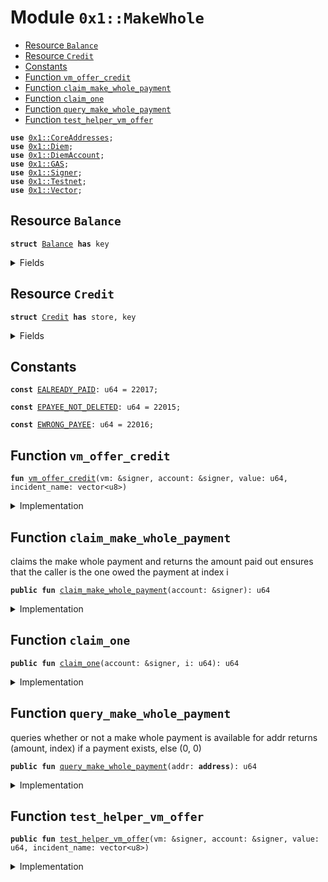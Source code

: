 
<a name="0x1_MakeWhole"></a>

# Module `0x1::MakeWhole`



-  [Resource `Balance`](#0x1_MakeWhole_Balance)
-  [Resource `Credit`](#0x1_MakeWhole_Credit)
-  [Constants](#@Constants_0)
-  [Function `vm_offer_credit`](#0x1_MakeWhole_vm_offer_credit)
-  [Function `claim_make_whole_payment`](#0x1_MakeWhole_claim_make_whole_payment)
-  [Function `claim_one`](#0x1_MakeWhole_claim_one)
-  [Function `query_make_whole_payment`](#0x1_MakeWhole_query_make_whole_payment)
-  [Function `test_helper_vm_offer`](#0x1_MakeWhole_test_helper_vm_offer)


<pre><code><b>use</b> <a href="CoreAddresses.md#0x1_CoreAddresses">0x1::CoreAddresses</a>;
<b>use</b> <a href="Diem.md#0x1_Diem">0x1::Diem</a>;
<b>use</b> <a href="DiemAccount.md#0x1_DiemAccount">0x1::DiemAccount</a>;
<b>use</b> <a href="GAS.md#0x1_GAS">0x1::GAS</a>;
<b>use</b> <a href="../../../../../../../DPN/releases/artifacts/current/build/MoveStdlib/docs/Signer.md#0x1_Signer">0x1::Signer</a>;
<b>use</b> <a href="Testnet.md#0x1_Testnet">0x1::Testnet</a>;
<b>use</b> <a href="../../../../../../../DPN/releases/artifacts/current/build/MoveStdlib/docs/Vector.md#0x1_Vector">0x1::Vector</a>;
</code></pre>



<a name="0x1_MakeWhole_Balance"></a>

## Resource `Balance`



<pre><code><b>struct</b> <a href="MakeWhole.md#0x1_MakeWhole_Balance">Balance</a> <b>has</b> key
</code></pre>



<details>
<summary>Fields</summary>


<dl>
<dt>
<code>credits: vector&lt;<a href="MakeWhole.md#0x1_MakeWhole_Credit">MakeWhole::Credit</a>&gt;</code>
</dt>
<dd>

</dd>
</dl>


</details>

<a name="0x1_MakeWhole_Credit"></a>

## Resource `Credit`



<pre><code><b>struct</b> <a href="MakeWhole.md#0x1_MakeWhole_Credit">Credit</a> <b>has</b> store, key
</code></pre>



<details>
<summary>Fields</summary>


<dl>
<dt>
<code>incident_name: vector&lt;u8&gt;</code>
</dt>
<dd>

</dd>
<dt>
<code>claimed: bool</code>
</dt>
<dd>

</dd>
<dt>
<code>coins: <a href="Diem.md#0x1_Diem_Diem">Diem::Diem</a>&lt;<a href="GAS.md#0x1_GAS_GAS">GAS::GAS</a>&gt;</code>
</dt>
<dd>

</dd>
</dl>


</details>

<a name="@Constants_0"></a>

## Constants


<a name="0x1_MakeWhole_EALREADY_PAID"></a>



<pre><code><b>const</b> <a href="MakeWhole.md#0x1_MakeWhole_EALREADY_PAID">EALREADY_PAID</a>: u64 = 22017;
</code></pre>



<a name="0x1_MakeWhole_EPAYEE_NOT_DELETED"></a>



<pre><code><b>const</b> <a href="MakeWhole.md#0x1_MakeWhole_EPAYEE_NOT_DELETED">EPAYEE_NOT_DELETED</a>: u64 = 22015;
</code></pre>



<a name="0x1_MakeWhole_EWRONG_PAYEE"></a>



<pre><code><b>const</b> <a href="MakeWhole.md#0x1_MakeWhole_EWRONG_PAYEE">EWRONG_PAYEE</a>: u64 = 22016;
</code></pre>



<a name="0x1_MakeWhole_vm_offer_credit"></a>

## Function `vm_offer_credit`



<pre><code><b>fun</b> <a href="MakeWhole.md#0x1_MakeWhole_vm_offer_credit">vm_offer_credit</a>(vm: &signer, account: &signer, value: u64, incident_name: vector&lt;u8&gt;)
</code></pre>



<details>
<summary>Implementation</summary>


<pre><code><b>fun</b> <a href="MakeWhole.md#0x1_MakeWhole_vm_offer_credit">vm_offer_credit</a>(
  vm: &signer,
  account: &signer,
  value: u64,
  incident_name: vector&lt;u8&gt;
) <b>acquires</b> <a href="MakeWhole.md#0x1_MakeWhole_Balance">Balance</a> {
    <a href="CoreAddresses.md#0x1_CoreAddresses_assert_diem_root">CoreAddresses::assert_diem_root</a>(vm);
    <b>let</b> addr = <a href="../../../../../../../DPN/releases/artifacts/current/build/MoveStdlib/docs/Signer.md#0x1_Signer_address_of">Signer::address_of</a>(account);
    <b>let</b> cred = <a href="MakeWhole.md#0x1_MakeWhole_Credit">Credit</a> {
      incident_name,
      claimed: <b>false</b>,
      coins: <a href="Diem.md#0x1_Diem_mint">Diem::mint</a>&lt;<a href="GAS.md#0x1_GAS">GAS</a>&gt;(vm, value),
    };

    <b>if</b> (!<b>exists</b>&lt;<a href="MakeWhole.md#0x1_MakeWhole_Balance">Balance</a>&gt;(addr)) {
        <b>move_to</b>&lt;<a href="MakeWhole.md#0x1_MakeWhole_Balance">Balance</a>&gt;(account, <a href="MakeWhole.md#0x1_MakeWhole_Balance">Balance</a> {
          credits: <a href="../../../../../../../DPN/releases/artifacts/current/build/MoveStdlib/docs/Vector.md#0x1_Vector_singleton">Vector::singleton</a>(cred),
        });
    } <b>else</b> {
      <b>let</b> c = <b>borrow_global_mut</b>&lt;<a href="MakeWhole.md#0x1_MakeWhole_Balance">Balance</a>&gt;(addr);
      <a href="../../../../../../../DPN/releases/artifacts/current/build/MoveStdlib/docs/Vector.md#0x1_Vector_push_back">Vector::push_back</a>&lt;<a href="MakeWhole.md#0x1_MakeWhole_Credit">Credit</a>&gt;(&<b>mut</b> c.credits, cred);
    }
}
</code></pre>



</details>

<a name="0x1_MakeWhole_claim_make_whole_payment"></a>

## Function `claim_make_whole_payment`

claims the make whole payment and returns the amount paid out
ensures that the caller is the one owed the payment at index i


<pre><code><b>public</b> <b>fun</b> <a href="MakeWhole.md#0x1_MakeWhole_claim_make_whole_payment">claim_make_whole_payment</a>(account: &signer): u64
</code></pre>



<details>
<summary>Implementation</summary>


<pre><code><b>public</b> <b>fun</b> <a href="MakeWhole.md#0x1_MakeWhole_claim_make_whole_payment">claim_make_whole_payment</a>(account: &signer): u64 <b>acquires</b> <a href="MakeWhole.md#0x1_MakeWhole_Balance">Balance</a> {
    <b>let</b> addr = <a href="../../../../../../../DPN/releases/artifacts/current/build/MoveStdlib/docs/Signer.md#0x1_Signer_address_of">Signer::address_of</a>(account);
    <b>if</b> (!<b>exists</b>&lt;<a href="MakeWhole.md#0x1_MakeWhole_Balance">Balance</a>&gt;(addr)) <b>return</b> 0;

    <b>let</b> total_amount = 0;
    <b>let</b> b = <b>borrow_global_mut</b>&lt;<a href="MakeWhole.md#0x1_MakeWhole_Balance">Balance</a>&gt;(addr);
    <b>let</b> i = 0;
    <b>while</b> (i &lt; <a href="../../../../../../../DPN/releases/artifacts/current/build/MoveStdlib/docs/Vector.md#0x1_Vector_length">Vector::length</a>(&b.credits)){
      <b>let</b> cred = <a href="../../../../../../../DPN/releases/artifacts/current/build/MoveStdlib/docs/Vector.md#0x1_Vector_borrow_mut">Vector::borrow_mut</a>(&<b>mut</b> b.credits, i);

      <b>let</b> amount = <a href="Diem.md#0x1_Diem_value">Diem::value</a>&lt;<a href="GAS.md#0x1_GAS">GAS</a>&gt;(&cred.coins);
      total_amount = total_amount + amount;
      <b>if</b> (amount &gt; 0 && !cred.claimed) {
        <b>let</b> to_pay = <a href="Diem.md#0x1_Diem_withdraw">Diem::withdraw</a>&lt;<a href="GAS.md#0x1_GAS">GAS</a>&gt;(&<b>mut</b> cred.coins, amount);

        <a href="DiemAccount.md#0x1_DiemAccount_deposit">DiemAccount::deposit</a>&lt;<a href="GAS.md#0x1_GAS">GAS</a>&gt;(
            @DiemRoot,
            <a href="../../../../../../../DPN/releases/artifacts/current/build/MoveStdlib/docs/Signer.md#0x1_Signer_address_of">Signer::address_of</a>(account),
            to_pay,
            b"make whole",
            b"",
            <b>false</b>
        );
      };

      cred.claimed = <b>true</b>;

      i = i + 1;
    };
    total_amount
}
</code></pre>



</details>

<a name="0x1_MakeWhole_claim_one"></a>

## Function `claim_one`



<pre><code><b>public</b> <b>fun</b> <a href="MakeWhole.md#0x1_MakeWhole_claim_one">claim_one</a>(account: &signer, i: u64): u64
</code></pre>



<details>
<summary>Implementation</summary>


<pre><code><b>public</b> <b>fun</b> <a href="MakeWhole.md#0x1_MakeWhole_claim_one">claim_one</a>(account: &signer, i: u64): u64 <b>acquires</b> <a href="MakeWhole.md#0x1_MakeWhole_Balance">Balance</a> {
  <b>let</b> addr = <a href="../../../../../../../DPN/releases/artifacts/current/build/MoveStdlib/docs/Signer.md#0x1_Signer_address_of">Signer::address_of</a>(account);
  <b>if</b> (!<b>exists</b>&lt;<a href="MakeWhole.md#0x1_MakeWhole_Balance">Balance</a>&gt;(addr)) <b>return</b> 0;

  <b>let</b> b = <b>borrow_global_mut</b>&lt;<a href="MakeWhole.md#0x1_MakeWhole_Balance">Balance</a>&gt;(addr);
  <b>let</b> cred = <a href="../../../../../../../DPN/releases/artifacts/current/build/MoveStdlib/docs/Vector.md#0x1_Vector_borrow_mut">Vector::borrow_mut</a>(&<b>mut</b> b.credits, i);
  <b>let</b> value = <a href="Diem.md#0x1_Diem_value">Diem::value</a>&lt;<a href="GAS.md#0x1_GAS">GAS</a>&gt;(&cred.coins);

  <b>if</b> (value &gt; 0 && !cred.claimed) {
    <b>let</b> to_pay = <a href="Diem.md#0x1_Diem_withdraw">Diem::withdraw</a>&lt;<a href="GAS.md#0x1_GAS">GAS</a>&gt;(&<b>mut</b> cred.coins, value);

    <a href="DiemAccount.md#0x1_DiemAccount_deposit">DiemAccount::deposit</a>&lt;<a href="GAS.md#0x1_GAS">GAS</a>&gt;(
        @DiemRoot,
        <a href="../../../../../../../DPN/releases/artifacts/current/build/MoveStdlib/docs/Signer.md#0x1_Signer_address_of">Signer::address_of</a>(account),
        to_pay,
        b"make whole",
        b"",
        <b>false</b>
    );

  };

  value
}
</code></pre>



</details>

<a name="0x1_MakeWhole_query_make_whole_payment"></a>

## Function `query_make_whole_payment`

queries whether or not a make whole payment is available for addr
returns (amount, index) if a payment exists, else (0, 0)


<pre><code><b>public</b> <b>fun</b> <a href="MakeWhole.md#0x1_MakeWhole_query_make_whole_payment">query_make_whole_payment</a>(addr: <b>address</b>): u64
</code></pre>



<details>
<summary>Implementation</summary>


<pre><code><b>public</b> <b>fun</b> <a href="MakeWhole.md#0x1_MakeWhole_query_make_whole_payment">query_make_whole_payment</a>(addr: <b>address</b>): u64 <b>acquires</b> <a href="MakeWhole.md#0x1_MakeWhole_Balance">Balance</a> {
  <b>if</b> (!<b>exists</b>&lt;<a href="MakeWhole.md#0x1_MakeWhole_Balance">Balance</a>&gt;(addr)) <b>return</b> 0;

  <b>let</b> b = <b>borrow_global</b>&lt;<a href="MakeWhole.md#0x1_MakeWhole_Balance">Balance</a>&gt;(addr);
  <b>let</b> val = 0;
  <b>let</b> i = 0;
  <b>while</b> (i &lt; <a href="../../../../../../../DPN/releases/artifacts/current/build/MoveStdlib/docs/Vector.md#0x1_Vector_length">Vector::length</a>(&b.credits)){
    <b>let</b> cred = <a href="../../../../../../../DPN/releases/artifacts/current/build/MoveStdlib/docs/Vector.md#0x1_Vector_borrow">Vector::borrow</a>(&b.credits, i);
    val = val + <a href="Diem.md#0x1_Diem_value">Diem::value</a>&lt;<a href="GAS.md#0x1_GAS">GAS</a>&gt;(&cred.coins);

    i = i + 1;
  };

  val
}
</code></pre>



</details>

<a name="0x1_MakeWhole_test_helper_vm_offer"></a>

## Function `test_helper_vm_offer`



<pre><code><b>public</b> <b>fun</b> <a href="MakeWhole.md#0x1_MakeWhole_test_helper_vm_offer">test_helper_vm_offer</a>(vm: &signer, account: &signer, value: u64, incident_name: vector&lt;u8&gt;)
</code></pre>



<details>
<summary>Implementation</summary>


<pre><code><b>public</b> <b>fun</b> <a href="MakeWhole.md#0x1_MakeWhole_test_helper_vm_offer">test_helper_vm_offer</a>(
  vm: &signer,
  account: &signer,
  value: u64,
  incident_name: vector&lt;u8&gt;
) <b>acquires</b> <a href="MakeWhole.md#0x1_MakeWhole_Balance">Balance</a> {
  <b>assert</b>!(<a href="Testnet.md#0x1_Testnet_is_testnet">Testnet::is_testnet</a>(), 7357000);
  <a href="MakeWhole.md#0x1_MakeWhole_vm_offer_credit">vm_offer_credit</a>(vm, account, value, incident_name);
}
</code></pre>



</details>

